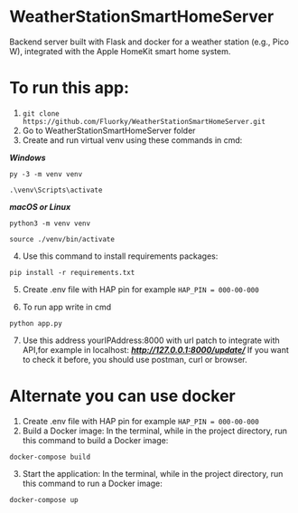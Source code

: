 # WeatherStationSmartHomeServer
Backend server built with Flask and docker for a weather station (e.g., Pico W), integrated with the Apple HomeKit smart home system.

# To run this app:
1. `git clone https://github.com/Fluorky/WeatherStationSmartHomeServer.git`
2. Go to WeatherStationSmartHomeServer folder
3. Create and run virtual venv using these commands in cmd:

***Windows***

`py -3 -m venv venv`

`.\venv\Scripts\activate`

***macOS or Linux***

`python3 -m venv venv`

`source ./venv/bin/activate`

4.  Use this command to install requirements packages:

`pip install -r requirements.txt`

5. Create .env file with HAP pin for example `HAP_PIN = 000-00-000`

6. To run app write in cmd

`python app.py`

7. Use this address yourIPAddress:8000 with url patch to integrate with API,for example in localhost: ***http://127.0.0.1:8000/update/***
If you want to check it before, you should use postman, curl or browser.


# Alternate you can use docker

1. Create .env file with HAP pin for example `HAP_PIN = 000-00-000`
2. Build a Docker image:
In the terminal, while in the project directory, run this command to build a Docker image:

`docker-compose build`

3. Start the application:
In the terminal, while in the project directory, run this command to run a Docker image:

`docker-compose up`